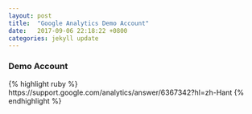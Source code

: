 ```yaml
---
layout: post
title:  "Google Analytics Demo Account"
date:   2017-09-06 22:18:22 +0800
categories: jekyll update
---
```

<h3>Demo Account</h3>
{% highlight ruby %}
<a>https://support.google.com/analytics/answer/6367342?hl=zh-Hant</a>
{% endhighlight %}


